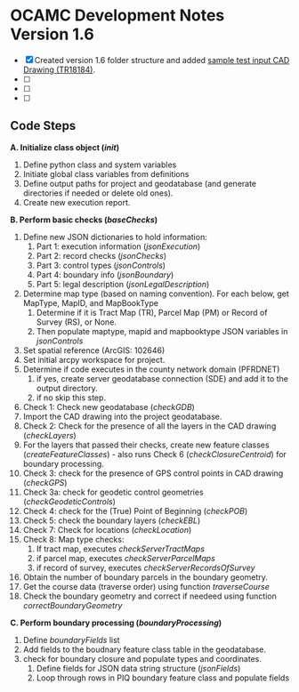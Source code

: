 # OCAMC Development Notes<br>Version 1.6

- [x] Created version 1.6 folder structure and added [sample test input CAD Drawing (TR18184)](/amc16/Test/Input/TR18184_PHASE2.dwg).
- [ ] 
- [ ] 
- [ ] 


## Code Steps


**A. Initialize class object (*init*)**
  1. Define python class and system variables
  2. Initiate global class variables from definitions
  3. Define output paths for project and geodatabase (and generate directories if needed or delete old ones).
  4. Create new execution report.

**B. Perform basic checks (*baseChecks*)**
  1. Define new JSON dictionaries to hold information:
     1. Part 1: execution information (*jsonExecution*)
     2. Part 2: record checks (*jsonChecks*)
     3. Part 3: control types (*jsonControls*)
     4. Part 4: boundary info (*jsonBoundary*)
     5. Part 5: legal description (*jsonLegalDescription*) 
  2. Determine map type (based on naming convention). For each below, get MapType, MapID, and MapBookType
     1. Determine if it is Tract Map (TR), Parcel Map (PM) or Record of Survey (RS), or None.
     2. Then populate maptype, mapid and mapbooktype JSON variables in *jsonControls*   
  3. Set spatial reference (ArcGIS: 102646)
  4. Set initial arcpy workspace for project.
  5. Determine if code executes in the county network domain (PFRDNET)
      1. if yes, create server geodatabase connection (SDE) and add it to the output directory.
      2. if no skip this step.
  6. Check 1: Check new geodatabase (*checkGDB*)
  7. Import the CAD drawing into the project geodatabase.
  8. Check 2: Check for the presence of all the layers in the CAD drawing (*checkLayers*)
  9. For the layers that passed their checks, create new feature classes (*createFeatureClasses*) - also runs Check 6 (*checkClosureCentroid*) for boundary processing.
  10. Check 3: check for the presence of GPS control points in CAD drawing (*checkGPS*)
  11. Check 3a: check for geodetic control geometries (*checkGeodeticControls*)
  12. Check 4: check for the (True) Point of Beginning (*checkPOB*)
  13. Check 5: check the boundary layers (*checkEBL*)
  14. Check 7: Check for locations (*checkLocation*)
  15. Check 8: Map type checks:
      1. If tract map, executes *checkServerTractMaps*
      2. if parcel map, executes *checkServerParcelMaps*
      3. if record of survey, executes *checkServerRecordsOfSurvey*
  16. Obtain the number of boundary parcels in the boundary geometry.
  17. Get the course data (traverse order) using function *traverseCourse*
  18. Check the boundary geometry and correct if needeed using function *correctBoundaryGeometry*

**C. Perform boundary processing (*boundaryProcessing*)**
  1. Define *boundaryFields* list
  2. Add fields to the boudnary feature class table in the geodatabase.
  3. check for boundary closure and populate types and coordinates.
     1. Define fields for JSON data string structure (*jsonFields*)
     2. Loop through rows in PIQ boundary feature class and populate fields




